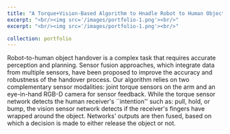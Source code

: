 ```yaml
---
title: "A Torque+Vision-Based Algorithm to Hnadle Robot to Human Object Handover Tasks"
excerpt: "<br/><img src='/images/portfolio-1.png'><br/>"
excerpt: "<br/><img src='/images/portfolio-1.png'><br/>"

collection: portfolio
---
```


Robot-to-human object handover is a complex task that requires accurate perception and planning. Sensor fusion approaches, which integrate data from multiple sensors, have been proposed to improve the accuracy and robustness of the handover process. Our algorithm relies on two complementary sensor modalities: joint torque sensors on the arm and an eye-in-hand RGB-D camera for sensor feedback. While the torque sensor network detects the human receiver's ``intention'' such as: pull, hold, or bump, the vision sensor network detects if the receiver's fingers have wrapped around the object. Networks' outputs are then fused, based on which a decision is made to either release the object or not.




